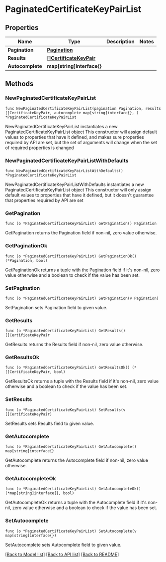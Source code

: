 # PaginatedCertificateKeyPairList

## Properties

Name | Type | Description | Notes
------------ | ------------- | ------------- | -------------
**Pagination** | [**Pagination**](Pagination.md) |  | 
**Results** | [**[]CertificateKeyPair**](CertificateKeyPair.md) |  | 
**Autocomplete** | **map[string]interface{}** |  | 

## Methods

### NewPaginatedCertificateKeyPairList

`func NewPaginatedCertificateKeyPairList(pagination Pagination, results []CertificateKeyPair, autocomplete map[string]interface{}, ) *PaginatedCertificateKeyPairList`

NewPaginatedCertificateKeyPairList instantiates a new PaginatedCertificateKeyPairList object
This constructor will assign default values to properties that have it defined,
and makes sure properties required by API are set, but the set of arguments
will change when the set of required properties is changed

### NewPaginatedCertificateKeyPairListWithDefaults

`func NewPaginatedCertificateKeyPairListWithDefaults() *PaginatedCertificateKeyPairList`

NewPaginatedCertificateKeyPairListWithDefaults instantiates a new PaginatedCertificateKeyPairList object
This constructor will only assign default values to properties that have it defined,
but it doesn't guarantee that properties required by API are set

### GetPagination

`func (o *PaginatedCertificateKeyPairList) GetPagination() Pagination`

GetPagination returns the Pagination field if non-nil, zero value otherwise.

### GetPaginationOk

`func (o *PaginatedCertificateKeyPairList) GetPaginationOk() (*Pagination, bool)`

GetPaginationOk returns a tuple with the Pagination field if it's non-nil, zero value otherwise
and a boolean to check if the value has been set.

### SetPagination

`func (o *PaginatedCertificateKeyPairList) SetPagination(v Pagination)`

SetPagination sets Pagination field to given value.


### GetResults

`func (o *PaginatedCertificateKeyPairList) GetResults() []CertificateKeyPair`

GetResults returns the Results field if non-nil, zero value otherwise.

### GetResultsOk

`func (o *PaginatedCertificateKeyPairList) GetResultsOk() (*[]CertificateKeyPair, bool)`

GetResultsOk returns a tuple with the Results field if it's non-nil, zero value otherwise
and a boolean to check if the value has been set.

### SetResults

`func (o *PaginatedCertificateKeyPairList) SetResults(v []CertificateKeyPair)`

SetResults sets Results field to given value.


### GetAutocomplete

`func (o *PaginatedCertificateKeyPairList) GetAutocomplete() map[string]interface{}`

GetAutocomplete returns the Autocomplete field if non-nil, zero value otherwise.

### GetAutocompleteOk

`func (o *PaginatedCertificateKeyPairList) GetAutocompleteOk() (*map[string]interface{}, bool)`

GetAutocompleteOk returns a tuple with the Autocomplete field if it's non-nil, zero value otherwise
and a boolean to check if the value has been set.

### SetAutocomplete

`func (o *PaginatedCertificateKeyPairList) SetAutocomplete(v map[string]interface{})`

SetAutocomplete sets Autocomplete field to given value.



[[Back to Model list]](../README.md#documentation-for-models) [[Back to API list]](../README.md#documentation-for-api-endpoints) [[Back to README]](../README.md)


